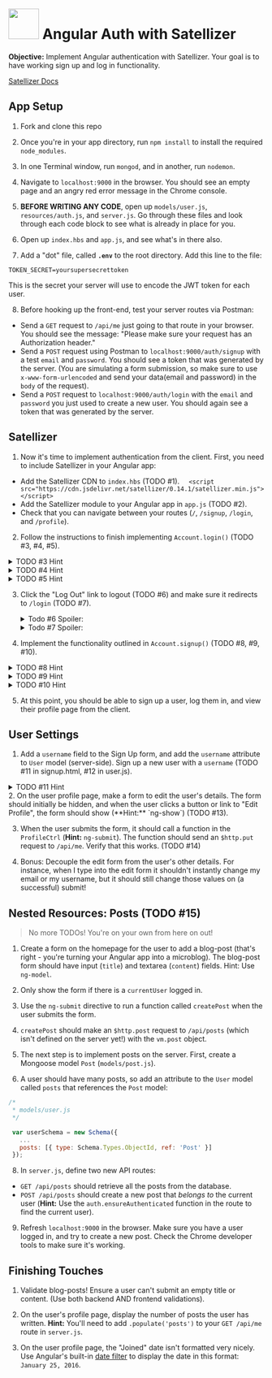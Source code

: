 # <img src="https://cloud.githubusercontent.com/assets/7833470/10899314/63829980-8188-11e5-8cdd-4ded5bcb6e36.png" height="60"> Angular Auth with Satellizer

**Objective:** Implement Angular authentication with Satellizer. Your goal is to have working sign up and log in functionality.

 <a href="https://github.com/sahat/satellizer#authloginuser-options" target="_blank">Satellizer Docs</a>

## App Setup

1. Fork and clone this repo

2. Once you're in your app directory, run `npm install` to install the required `node_modules`.

3. In one Terminal window, run `mongod`, and in another, run `nodemon`.

4. Navigate to `localhost:9000` in the browser. You should see an empty page and an angry red error message in the Chrome console.

5. **BEFORE WRITING ANY CODE**, open up `models/user.js`, `resources/auth.js`, and `server.js`. Go through these files and look through each code block to see what is already in place for you.

6. Open up `index.hbs` and `app.js`, and see what's in there also.

7. Add a "dot" file, called **`.env`** to the root directory. Add this line to the file:

  ```
  TOKEN_SECRET=yoursupersecrettoken
  ```

  This is the secret your server will use to encode the JWT token for each user.

8. Before hooking up the front-end, test your server routes via Postman:
  * Send a `GET` request to `/api/me` just going to that route in your browser. You should see the message: "Please make sure your request has an Authorization header."
  * Send a `POST` request using Postman to `localhost:9000/auth/signup` with a test `email` and `password`. You should see a token that was generated by the server. (You are simulating a form submission, so make sure to use `x-www-form-urlencoded` and send your data(email and password) in the `body` of the request).
  * Send a `POST` request to `localhost:9000/auth/login` with the `email` and `password` you just used to create a new user. You should again see a token that was generated by the server.

## Satellizer

1. Now it's time to implement authentication from the client. First, you need to include Satellizer in your Angular app:
  * Add the Satellizer CDN to `index.hbs` (TODO #1).
  ```   <script src="https://cdn.jsdelivr.net/satellizer/0.14.1/satellizer.min.js"></script> ```
  * Add the Satellizer module to your Angular app in `app.js` (TODO #2).
  * Check that you can navigate between your routes (`/`, `/signup`, `/login`, and `/profile`).

2. Follow the instructions to finish implementing `Account.login()` (TODO #3, #4, #5).
<details><summary>TODO #3 Hint</summary>
```js
$auth.setToken(response.data.token) 
```
</details>

<details><summary>TODO #4 Hint</summary>
``` js
vm.new_user = {}
```
</details>

<details><summary>TODO #5 Hint</summary>

inject $location into your controller
```js
$location.path('/profile') 
```
</details>

3. Click the "Log Out" link to logout (TODO #6) and make sure it redirects to `/login` (TODO #7).

    <details><summary>Todo #6 Spoiler:</summary>
    ```js
    return (
        $auth
          .logout() // delete token
          .then(function() {
            $auth.removeToken();
            self.user = null;
          })
    )
    ```  
    </details>

    <details><summary>Todo #7 Spoiler:</summary>
    add $location into this controller also

    ```js
        $location.path('/login')
    ```  
    </details>

4. Implement the functionality outlined in `Account.signup()` (TODO #8, #9, #10).

<details><summary>TODO #8 Hint</summary>

inject $location into your controller
```js     
return (
      $auth
        .signup(userData)
        .then(function(response) {
        // Redirect user here to login page or perhaps some other intermediate page
        // that requires email address verification before any other part of the site can be accessed.
          $auth.setToken(response.data.token);
        })
      .catch(function(response) {
        console.log("handling errors?", response);
        })

      );
 ```
</details>

<details><summary>TODO #9 Hint</summary>

inject $location into your controller
```js
vm.new_user = {}
```

</details>


<details><summary>TODO #10 Hint</summary>
inject $location into your controller
```js
$location.path('/profile') 
```
</details>

5. At this point, you should be able to sign up a user, log them in, and view their profile page from the client.

## User Settings

1. Add a `username` field to the Sign Up form, and add the `username` attribute to `User` model (server-side). Sign up a new user with a `username` (TODO #11 in signup.html, #12 in user.js).
<details><summary>TODO #11 Hint</summary>
```
<div class="form-group">
    <input type="text" ng-model="sc.new_user.username" class="form-control" placeholder="Username">
  </div>
 ```
</details>
2. On the user profile page, make a form to edit the user's details. The form should initially be hidden, and when the user clicks a button or link to "Edit Profile", the form should show (**Hint:** `ng-show`) (TODO #13).

3. When the user submits the form, it should call a function in the `ProfileCtrl` (**Hint:** `ng-submit`). The function should send an `$http.put` request to `/api/me`. Verify that this works. (TODO #14)

4. Bonus: Decouple the edit form from the user's other details. For instance, when I type into the edit form it shouldn't instantly change my email or my username, but it should still change those values on (a successful) submit!

## Nested Resources: Posts (TODO #15)
> No more TODOs! You're on your own from here on out!


1. Create a form on the homepage for the user to add a blog-post (that's right - you're turning your Angular app into a microblog). The blog-post form should have input (`title`) and textarea (`content`) fields. Hint: Use `ng-model`.

3. Only show the form if there is a `currentUser` logged in.

4. Use the `ng-submit` directive to run a function called `createPost` when the user submits the form.

5. `createPost` should make an `$http.post` request to `/api/posts` (which isn't defined on the server yet!) with the `vm.post` object.

6. The next step is to implement posts on the server. First, create a Mongoose model `Post` (`models/post.js`).

7. A user should have many posts, so add an attribute to the `User` model called `posts` that references the `Post` model:

  ```js
  /*
   * models/user.js
   */

   var userSchema = new Schema({
     ...
     posts: [{ type: Schema.Types.ObjectId, ref: 'Post' }]
   });
  ```

8. In `server.js`, define two new API routes:
  * `GET /api/posts` should retrieve all the posts from the database.
  * `POST /api/posts` should create a new post that *belongs to* the current user (**Hint:** Use the `auth.ensureAuthenticated` function in the route to find the current user).

9. Refresh `localhost:9000` in the browser. Make sure you have a user logged in, and try to create a new post. Check the Chrome developer tools to make sure it's working.

## Finishing Touches

1. Validate blog-posts! Ensure a user can't submit an empty title or content. (Use both backend AND frontend validations).

2. On the user's profile page, display the number of posts the user has written. **Hint:** You'll need to add `.populate('posts')` to your `GET /api/me` route in `server.js`.

3. On the user profile page, the "Joined" date isn't formatted very nicely. Use Angular's built-in <a href="https://docs.angularjs.org/api/ng/filter/date" target="_blank">date filter</a> to display the date in this format: `January 25, 2016`.
